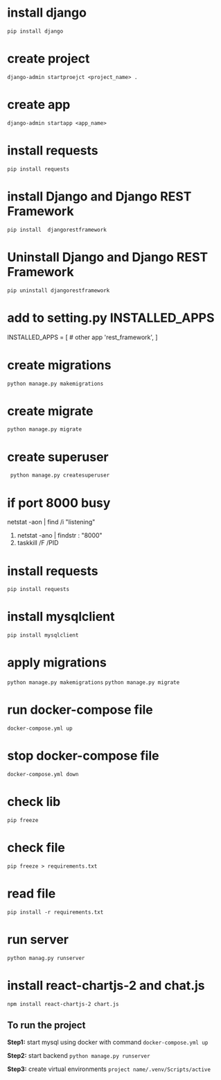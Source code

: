 # install django
``` pip install django ```

# create project
```django-admin startproejct <project_name> .```

# create app
```django-admin startapp <app_name> ```

# install requests
``` pip install requests ```

# install Django and Django REST Framework
``` pip install  djangorestframework ```

# Uninstall Django and Django REST Framework
``` pip uninstall djangorestframework ```

# add to setting.py INSTALLED_APPS 
INSTALLED_APPS = [
     # other app
     'rest_framework',
]

# create migrations
``` python manage.py makemigrations ```

# create migrate
``` python manage.py migrate ```

# create superuser
```  python manage.py createsuperuser ```

# if port 8000 busy
netstat -aon | find /i "listening"
1. netstat -ano | findstr : "8000"
2. taskkill /F /PID  <Enter busy process port number>


# install requests
``` pip install requests ```


# install mysqlclient
```pip install mysqlclient```

# apply migrations
```python manage.py makemigrations```
```python manage.py migrate```


# run docker-compose file
```docker-compose.yml up```

# stop docker-compose file
```docker-compose.yml down```

# check lib
```pip freeze```

# check file
```pip freeze > requirements.txt```

# read file
```pip install -r requirements.txt```

# run server
`python manag.py runserver`


# install react-chartjs-2 and chat.js
`npm install react-chartjs-2 chart.js
`

## To run the project 

**Step1:** start mysql using docker with command
```docker-compose.yml up```

**Step2:** start backend 
```python manage.py runserver```


**Step3:** create virtual environments
```project name/.venv/Scripts/active```
